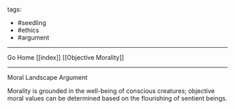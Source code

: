 tags:
- #seedling 
- #ethics
- #argument 
---

Go Home [[index]]
[[Objective Morality]]

---

Moral Landscape Argument

Morality is grounded in the well-being of conscious creatures; objective moral values can be determined based on the flourishing of sentient beings.
